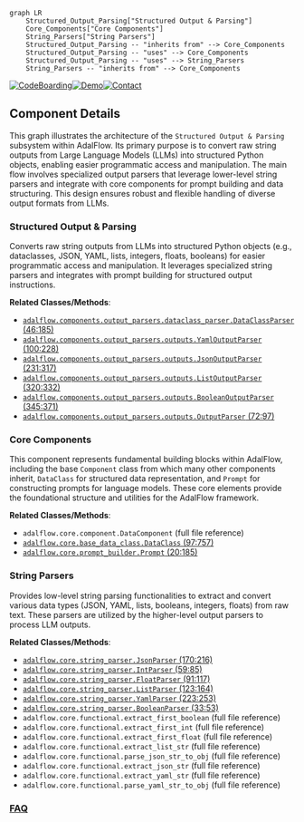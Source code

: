 ```mermaid
graph LR
    Structured_Output_Parsing["Structured Output & Parsing"]
    Core_Components["Core Components"]
    String_Parsers["String Parsers"]
    Structured_Output_Parsing -- "inherits from" --> Core_Components
    Structured_Output_Parsing -- "uses" --> Core_Components
    Structured_Output_Parsing -- "uses" --> String_Parsers
    String_Parsers -- "inherits from" --> Core_Components
```
[![CodeBoarding](https://img.shields.io/badge/Generated%20by-CodeBoarding-9cf?style=flat-square)](https://github.com/CodeBoarding/GeneratedOnBoardings)[![Demo](https://img.shields.io/badge/Try%20our-Demo-blue?style=flat-square)](https://www.codeboarding.org/demo)[![Contact](https://img.shields.io/badge/Contact%20us%20-%20contact@codeboarding.org-lightgrey?style=flat-square)](mailto:contact@codeboarding.org)

## Component Details

This graph illustrates the architecture of the `Structured Output & Parsing` subsystem within AdalFlow. Its primary purpose is to convert raw string outputs from Large Language Models (LLMs) into structured Python objects, enabling easier programmatic access and manipulation. The main flow involves specialized output parsers that leverage lower-level string parsers and integrate with core components for prompt building and data structuring. This design ensures robust and flexible handling of diverse output formats from LLMs.

### Structured Output & Parsing
Converts raw string outputs from LLMs into structured Python objects (e.g., dataclasses, JSON, YAML, lists, integers, floats, booleans) for easier programmatic access and manipulation. It leverages specialized string parsers and integrates with prompt building for structured output instructions.


**Related Classes/Methods**:

- <a href="https://github.com/SylphAI-Inc/AdalFlow/blob/master/adalflow/adalflow/components/output_parsers/dataclass_parser.py#L46-L185" target="_blank" rel="noopener noreferrer">`adalflow.components.output_parsers.dataclass_parser.DataClassParser` (46:185)</a>
- <a href="https://github.com/SylphAI-Inc/AdalFlow/blob/master/adalflow/adalflow/components/output_parsers/outputs.py#L100-L228" target="_blank" rel="noopener noreferrer">`adalflow.components.output_parsers.outputs.YamlOutputParser` (100:228)</a>
- <a href="https://github.com/SylphAI-Inc/AdalFlow/blob/master/adalflow/adalflow/components/output_parsers/outputs.py#L231-L317" target="_blank" rel="noopener noreferrer">`adalflow.components.output_parsers.outputs.JsonOutputParser` (231:317)</a>
- <a href="https://github.com/SylphAI-Inc/AdalFlow/blob/master/adalflow/adalflow/components/output_parsers/outputs.py#L320-L332" target="_blank" rel="noopener noreferrer">`adalflow.components.output_parsers.outputs.ListOutputParser` (320:332)</a>
- <a href="https://github.com/SylphAI-Inc/AdalFlow/blob/master/adalflow/adalflow/components/output_parsers/outputs.py#L345-L371" target="_blank" rel="noopener noreferrer">`adalflow.components.output_parsers.outputs.BooleanOutputParser` (345:371)</a>
- <a href="https://github.com/SylphAI-Inc/AdalFlow/blob/master/adalflow/adalflow/components/output_parsers/outputs.py#L72-L97" target="_blank" rel="noopener noreferrer">`adalflow.components.output_parsers.outputs.OutputParser` (72:97)</a>


### Core Components
This component represents fundamental building blocks within AdalFlow, including the base `Component` class from which many other components inherit, `DataClass` for structured data representation, and `Prompt` for constructing prompts for language models. These core elements provide the foundational structure and utilities for the AdalFlow framework.


**Related Classes/Methods**:

- `adalflow.core.component.DataComponent` (full file reference)
- <a href="https://github.com/SylphAI-Inc/AdalFlow/blob/master/adalflow/adalflow/core/base_data_class.py#L97-L757" target="_blank" rel="noopener noreferrer">`adalflow.core.base_data_class.DataClass` (97:757)</a>
- <a href="https://github.com/SylphAI-Inc/AdalFlow/blob/master/adalflow/adalflow/core/prompt_builder.py#L20-L185" target="_blank" rel="noopener noreferrer">`adalflow.core.prompt_builder.Prompt` (20:185)</a>


### String Parsers
Provides low-level string parsing functionalities to extract and convert various data types (JSON, YAML, lists, booleans, integers, floats) from raw text. These parsers are utilized by the higher-level output parsers to process LLM outputs.


**Related Classes/Methods**:

- <a href="https://github.com/SylphAI-Inc/AdalFlow/blob/master/adalflow/adalflow/core/string_parser.py#L170-L216" target="_blank" rel="noopener noreferrer">`adalflow.core.string_parser.JsonParser` (170:216)</a>
- <a href="https://github.com/SylphAI-Inc/AdalFlow/blob/master/adalflow/adalflow/core/string_parser.py#L59-L85" target="_blank" rel="noopener noreferrer">`adalflow.core.string_parser.IntParser` (59:85)</a>
- <a href="https://github.com/SylphAI-Inc/AdalFlow/blob/master/adalflow/adalflow/core/string_parser.py#L91-L117" target="_blank" rel="noopener noreferrer">`adalflow.core.string_parser.FloatParser` (91:117)</a>
- <a href="https://github.com/SylphAI-Inc/AdalFlow/blob/master/adalflow/adalflow/core/string_parser.py#L123-L164" target="_blank" rel="noopener noreferrer">`adalflow.core.string_parser.ListParser` (123:164)</a>
- <a href="https://github.com/SylphAI-Inc/AdalFlow/blob/master/adalflow/adalflow/core/string_parser.py#L223-L253" target="_blank" rel="noopener noreferrer">`adalflow.core.string_parser.YamlParser` (223:253)</a>
- <a href="https://github.com/SylphAI-Inc/AdalFlow/blob/master/adalflow/adalflow/core/string_parser.py#L33-L53" target="_blank" rel="noopener noreferrer">`adalflow.core.string_parser.BooleanParser` (33:53)</a>
- `adalflow.core.functional.extract_first_boolean` (full file reference)
- `adalflow.core.functional.extract_first_int` (full file reference)
- `adalflow.core.functional.extract_first_float` (full file reference)
- `adalflow.core.functional.extract_list_str` (full file reference)
- `adalflow.core.functional.parse_json_str_to_obj` (full file reference)
- `adalflow.core.functional.extract_json_str` (full file reference)
- `adalflow.core.functional.extract_yaml_str` (full file reference)
- `adalflow.core.functional.parse_yaml_str_to_obj` (full file reference)




### [FAQ](https://github.com/CodeBoarding/GeneratedOnBoardings/tree/main?tab=readme-ov-file#faq)
